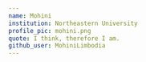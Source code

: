 ```yaml
---
name: Mohini
institution: Northeastern University
profile_pic: mohini.png
quote: I think, therefore I am.
github_user: MohiniLimbodia
---
```

